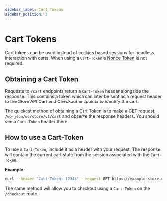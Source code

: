 ```yaml
---
sidebar_label: Cart Tokens
sidebar_position: 3
---
```


# Cart Tokens 

Cart tokens can be used instead of cookies based sessions for headless interaction with carts. When using a `Cart-Token` a  [Nonce Token](/docs/apis/store-api/nonce-tokens) is not required.

## Obtaining a Cart Token

Requests to `/cart` endpoints return a `Cart-Token` header alongside the response. This contains a token which can later be sent as a request header to the Store API Cart and Checkout endpoints to identify the cart.

The quickest method of obtaining a Cart Token is to make a GET request `/wp-json/wc/store/v1/cart` and observe the response headers. You should see a `Cart-Token` header there.

## How to use a Cart-Token

To use a `Cart-Token`, include it as a header with your request. The response will contain the current cart state from the session associated with the `Cart-Token`.

**Example:**

```sh
curl --header "Cart-Token: 12345" --request GET https://example-store.com/wp-json/wc/store/v1/cart
```

The same method will allow you to checkout using a `Cart-Token` on the `/checkout` route.
